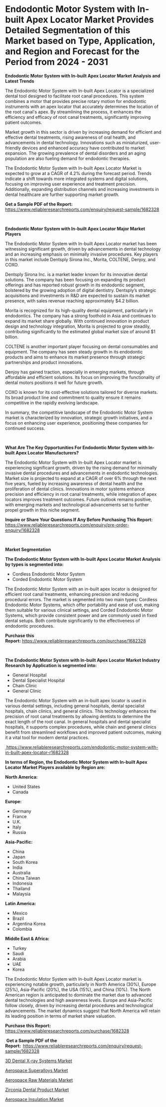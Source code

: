 <p><h1>Endodontic Motor System with In-built Apex Locator Market Provides Detailed Segmentation of this Market based on Type, Application, and Region and Forecast for the Period from 2024 - 2031</h1></p><p><strong>Endodontic Motor System with In-built Apex Locator Market Analysis and Latest Trends</strong></p>
<p><p>The Endodontic Motor System with In-built Apex Locator is a specialized dental tool designed to facilitate root canal procedures. This system combines a motor that provides precise rotary motion for endodontic instruments with an apex locator that accurately determines the location of the root canal's apex. By streamlining the process, it enhances the efficiency and efficacy of root canal treatments, significantly improving patient outcomes.</p><p>Market growth in this sector is driven by increasing demand for efficient and effective dental treatments, rising awareness of oral health, and advancements in dental technology. Innovations such as miniaturized, user-friendly devices and enhanced accuracy have contributed to market expansion. The growing prevalence of dental disorders and an aging population are also fueling demand for endodontic therapies.</p><p>The Endodontic Motor System with In-built Apex Locator Market is expected to grow at a CAGR of 4.2% during the forecast period. Trends indicate a shift towards more integrated systems and digital solutions, focusing on improving user experience and treatment precision. Additionally, expanding distribution channels and increasing investments in dental healthcare are further supporting market growth.</p></p>
<p><strong>Get a Sample PDF of the Report:&nbsp;</strong> <a href="https://www.reliableresearchreports.com/enquiry/request-sample/1682328?utm_campaign=115&utm_medium=2&utm_source=Github&utm_content=ia&utm_term=11122024&utm_id=endodontic-motor-system-with-in-built-apex-locator">https://www.reliableresearchreports.com/enquiry/request-sample/1682328</a></p>
<p>&nbsp;</p>
<p><strong>Endodontic Motor System with In-built Apex Locator Major Market Players</strong></p>
<p><p>The Endodontic Motor System with In-built Apex Locator market has been witnessing significant growth, driven by advancements in dental technology and an increasing emphasis on minimally invasive procedures. Key players in this market include Dentsply Sirona Inc., Morita, COLTENE, Denjoy, and COXO.</p><p>Dentsply Sirona Inc. is a market leader known for its innovative dental solutions. The company has been focusing on expanding its product offerings and has reported robust growth in its endodontic segment, bolstered by the growing adoption of digital dentistry. Dentsply’s strategic acquisitions and investments in R&D are expected to sustain its market presence, with sales revenue reaching approximately $4.2 billion.</p><p>Morita is recognized for its high-quality dental equipment, particularly in endodontics. The company has a strong foothold in Asia and continues to expand its market share globally. With continued innovation in product design and technology integration, Morita is projected to grow steadily, contributing significantly to the estimated global market size of around $1 billion.</p><p>COLTENE is another important player focusing on dental consumables and equipment. The company has seen steady growth in its endodontic products and aims to enhance its market presence through strategic partnerships and product innovations. </p><p>Denjoy has gained traction, especially in emerging markets, through affordable and efficient solutions. Its focus on improving the functionality of dental motors positions it well for future growth.</p><p>COXO is known for its cost-effective solutions tailored for diverse markets. Its broad product line and commitment to quality ensure it remains competitive in the rapidly evolving landscape.</p><p>In summary, the competitive landscape of the Endodontic Motor System market is characterized by innovation, strategic growth initiatives, and a focus on enhancing user experience, positioning these companies for continued success.</p></p>
<p>&nbsp;</p>
<p><strong>What Are The Key Opportunities For Endodontic Motor System with In-built Apex Locator Manufacturers?</strong></p>
<p><p>The Endodontic Motor System with In-built Apex Locator market is experiencing significant growth, driven by the rising demand for minimally invasive dental procedures and advancements in endodontic technologies. Market size is projected to expand at a CAGR of over 6% through the next five years, fueled by increasing awareness of dental health and the proliferation of dental clinics. Innovations in motor systems enhance precision and efficiency in root canal treatments, while integration of apex locators improves treatment outcomes. Future outlook remains positive, with emerging markets and technological advancements set to further propel growth in this niche segment.</p></p>
<p><strong>Inquire or Share Your Questions If Any Before Purchasing This Report:</strong> <a href="https://www.reliableresearchreports.com/enquiry/pre-order-enquiry/1682328?utm_campaign=115&utm_medium=2&utm_source=Github&utm_content=ia&utm_term=11122024&utm_id=endodontic-motor-system-with-in-built-apex-locator">https://www.reliableresearchreports.com/enquiry/pre-order-enquiry/1682328</a></p>
<p>&nbsp;</p>
<p><strong>Market Segmentation</strong></p>
<p><strong>The Endodontic Motor System with In-built Apex Locator Market Analysis by types is segmented into:</strong></p>
<p><ul><li>Cordless Endodontic Motor System</li><li>Corded Endodontic Motor System</li></ul></p>
<p><p>The Endodontic Motor System with an in-built apex locator is designed for efficient root canal treatments, enhancing precision and reducing procedural errors. The market is segmented into two main types: Cordless Endodontic Motor Systems, which offer portability and ease of use, making them suitable for various clinical settings, and Corded Endodontic Motor Systems, which provide consistent power and are commonly used in fixed dental setups. Both contribute significantly to the effectiveness of endodontic procedures.</p></p>
<p><strong>Purchase this Report:&nbsp;</strong><a href="https://www.reliableresearchreports.com/purchase/1682328?utm_campaign=115&utm_medium=2&utm_source=Github&utm_content=ia&utm_term=11122024&utm_id=endodontic-motor-system-with-in-built-apex-locator">https://www.reliableresearchreports.com/purchase/1682328</a></p>
<p>&nbsp;</p>
<p><strong>The Endodontic Motor System with In-built Apex Locator Market Industry Research by Application is segmented into:</strong></p>
<p><ul><li>General Hospital</li><li>Dental Specialist Hospital</li><li>Chain Clinic</li><li>General Clinic</li></ul></p>
<p><p>The Endodontic Motor System with an in-built apex locator is used in various dental settings, including general hospitals, dental specialist hospitals, chain clinics, and general clinics. This technology enhances the precision of root canal treatments by allowing dentists to determine the exact length of the root canal. In general hospitals and dental specialist hospitals, it supports complex procedures, while chain and general clinics benefit from streamlined workflows and improved patient outcomes, making it a vital tool for modern dental practices.</p></p>
<p><a href="https://www.reliableresearchreports.com/endodontic-motor-system-with-in-built-apex-locator-r1682328?utm_campaign=115&utm_medium=2&utm_source=Github&utm_content=ia&utm_term=11122024&utm_id=endodontic-motor-system-with-in-built-apex-locator">&nbsp;https://www.reliableresearchreports.com/endodontic-motor-system-with-in-built-apex-locator-r1682328</a></p>
<p><strong>In terms of Region, the Endodontic Motor System with In-built Apex Locator Market Players available by Region are:</strong></p>
<p>
    <p> <strong> North America: </strong>
        <ul>
            <li>United States</li>
            <li>Canada</li>
        </ul>
        </p> 
    <p> <strong> Europe: </strong>
        <ul>
            <li>Germany</li>
            <li>France</li>
            <li>U.K.</li>
            <li>Italy</li>
            <li>Russia</li>
        </ul>
        </p> 
    <p> <strong> Asia-Pacific: </strong>
        <ul>
            <li>China</li>
            <li>Japan</li>
            <li>South Korea</li>
            <li>India</li>
            <li>Australia</li>
            <li>China Taiwan</li>
            <li>Indonesia</li>
            <li>Thailand</li>
            <li>Malaysia</li>
        </ul>
        </p> 
    <p> <strong> Latin America: </strong>
        <ul>
            <li>Mexico</li>
            <li>Brazil</li>
            <li>Argentina Korea</li>
            <li>Colombia</li>
        </ul>
        </p> 
    <p> <strong> Middle East & Africa: </strong>
        <ul>
            <li>Turkey</li>
            <li>Saudi</li>
            <li>Arabia</li>
            <li>UAE</li>
            <li>Korea</li>
        </ul>
    </p>
    </p>
<p><p>The Endodontic Motor System with In-built Apex Locator market is experiencing notable growth, particularly in North America (30%), Europe (25%), Asia-Pacific (20%), the USA (15%), and China (10%). The North American region is anticipated to dominate the market due to advanced dental technologies and high awareness levels. Europe and Asia-Pacific follow closely, driven by increasing dental procedures and technological advancements. The market dynamics suggest that North America will retain its leading position in terms of market share valuation.</p></p>
<p><strong>Purchase this Report: </strong><a href="https://www.reliableresearchreports.com/purchase/1682328?utm_campaign=115&utm_medium=2&utm_source=Github&utm_content=ia&utm_term=11122024&utm_id=endodontic-motor-system-with-in-built-apex-locator">https://www.reliableresearchreports.com/purchase/1682328</a></p>
<p>&nbsp;<strong>Get a Sample PDF of the Report:&nbsp;&nbsp;</strong><a href="https://www.reliableresearchreports.com/enquiry/request-sample/1682328?utm_campaign=115&utm_medium=2&utm_source=Github&utm_content=ia&utm_term=11122024&utm_id=endodontic-motor-system-with-in-built-apex-locator">https://www.reliableresearchreports.com/enquiry/request-sample/1682328</a></p>
<p><strong></strong></p>
<p><p><a href="https://github.com/JakirUddin651/Market-Research-Report-List-1/blob/main/3d-dental-x-ray-systems-market.md?utm_campaign=115&utm_medium=2&utm_source=Github&utm_content=ia&utm_term=11122024&utm_id=endodontic-motor-system-with-in-built-apex-locator">3D Dental X-ray Systems Market</a></p><p><a href="https://www.linkedin.com/pulse/aerospace-superalloys-market-global-analysis-trends-forecasts-bd3pc?utm_campaign=115&utm_medium=2&utm_source=Github&utm_content=ia&utm_term=11122024&utm_id=endodontic-motor-system-with-in-built-apex-locator">Aerospace Superalloys Market</a></p><p><a href="https://www.linkedin.com/pulse/latest-aerospace-raw-materials-market-research-size-jgl0c?utm_campaign=115&utm_medium=2&utm_source=Github&utm_content=ia&utm_term=11122024&utm_id=endodontic-motor-system-with-in-built-apex-locator">Aerospace Raw Materials Market</a></p><p><a href="https://github.com/ashepherd82/Market-Research-Report-List-6/blob/main/zirconia-dental-product-market.md?utm_campaign=115&utm_medium=2&utm_source=Github&utm_content=ia&utm_term=11122024&utm_id=endodontic-motor-system-with-in-built-apex-locator">Zirconia Dental Product Market</a></p><p><a href="https://www.linkedin.com/pulse/aerospace-insulation-market-projected-cagr-99-from-2024-v1cwc?utm_campaign=115&utm_medium=2&utm_source=Github&utm_content=ia&utm_term=11122024&utm_id=endodontic-motor-system-with-in-built-apex-locator">Aerospace Insulation Market</a></p></p>